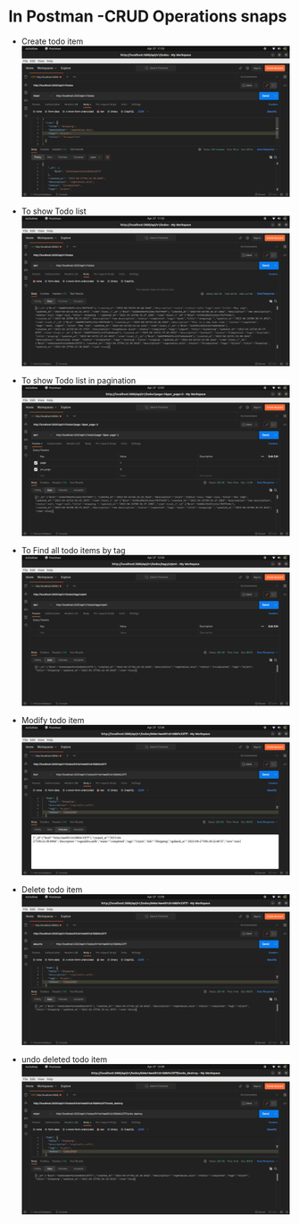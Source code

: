 # In Postman -CRUD Operations snaps

* Create todo item
![Postman screenshot](https://github.com/rupam-watermark/Todo-RoR/blob/main/Postman-snaps/create.png?raw=true)

* To show Todo list
  ![Postman screenshot](https://github.com/rupam-watermark/Todo-RoR/blob/main/Postman-snaps/showAll.png?raw=true)
  
* To show Todo list in pagination
 ![Postman screenshot](https://github.com/rupam-watermark/Todo-RoR/blob/main/Postman-snaps/pagination.png?raw=true)
 
* To Find all todo items by tag
 ![Postman screenshot](https://github.com/rupam-watermark/Todo-RoR/blob/main/Postman-snaps/filtertag.png?raw=true)
 
* Modify todo item
 ![Postman screenshot](https://github.com/rupam-watermark/Todo-RoR/blob/main/Postman-snaps/update.png?raw=true)

* Delete todo item
![Postman screenshot](https://github.com/rupam-watermark/Todo-RoR/blob/main/Postman-snaps/delete.png?raw=true)

* undo deleted todo item
![Postman screenshot](https://github.com/rupam-watermark/Todo-RoR/blob/main/Postman-snaps/undodelete.png?raw=true)


